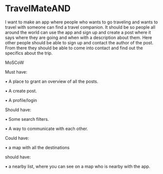 # TravelMateAND

I want to make an app where people who wants to go traveling and wants to travel with someone can find a travel companion. 
It should be so people all around the world can use the app and sign up and create a post where it says where they are 
going and when with a description about them. Here other people should be able to sign up and contact the author of the post. 
From there they should be able to come into contact and find out the specifics about the trip.

MoSCoW

Must have:

•	A place to grant an overview of all the posts.

•	A create post.

•	A profile/login


Should have:

•	Some search filters.

•	A way to communicate with each other.


Could have:

•	a map with all the destinations


should have:

•	a nearby list, where you can see on a map who is nearby with the app.


